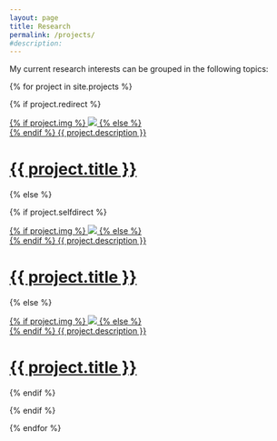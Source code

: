 ```yaml
---
layout: page
title: Research
permalink: /projects/
#description:
---
```

My current research interests can be grouped in the following topics:

{% for project in site.projects %}

{% if project.redirect %}
<div class="project">
    <div class="thumbnail">
        <a href="{{ project.redirect }}" target="_blank">
        {% if project.img %}
        <img class="thumbnail" src="{{ project.img | prepend: site.baseurl | prepend: site.url }}"/>
        {% else %}
        <div class="thumbnail blankbox"></div>
        {% endif %}    
        <span>
            <h7 class="author">{{ project.description }}</h7>
            <h1>{{ project.title }}</h1>
        </span>
        </a>
    </div>
</div>

{% else %}

{% if project.selfdirect %}
<div class="project ">
    <div class="thumbnail">
        <a href="{{ '/projects/' | prepend: site.baseurl | prepend: site.url }}">
        {% if project.img %}
        <img class="thumbnail" src="{{ project.img | prepend: site.baseurl | prepend: site.url }}"/>
        {% else %}
        <div class="thumbnail blankbox"></div>
        {% endif %}    
        <span>
            <h7 class="author">{{ project.description }}</h7>
            <h1>{{ project.title }}</h1>
        </span>
        </a>
    </div>
</div>

{% else %}

<div class="project ">
    <div class="thumbnail">
        <a href="{{ project.url | prepend: site.baseurl | prepend: site.url }}">
        {% if project.img %}
        <img class="thumbnail" src="{{ project.img | prepend: site.baseurl | prepend: site.url }}"/>
        {% else %}
        <div class="thumbnail blankbox"></div>
        {% endif %}    
        <span>
            <h7 class="author">{{ project.description }}</h7>
            <h1>{{ project.title }}</h1>
        </span>
        </a>
    </div>
</div>
{% endif %}

{% endif %}

{% endfor %}
